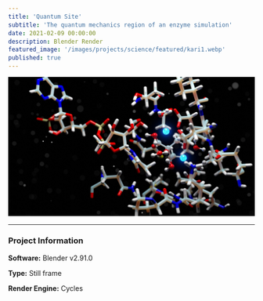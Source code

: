 ```yaml
---
title: 'Quantum Site'
subtitle: 'The quantum mechanics region of an enzyme simulation'
date: 2021-02-09 00:00:00
description: Blender Render
featured_image: '/images/projects/science/featured/kari1.webp'
published: true
---
```


![](/images/projects/science/full_size/kari1.webp)

---

### Project Information

**Software:** Blender v2.91.0

**Type:** Still frame

**Render Engine:** Cycles
